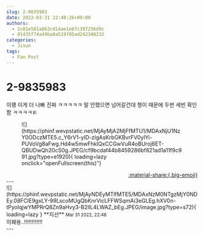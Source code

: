 ```yaml
---
slug: 2-9835983
date: 2022-03-31 22:48:26+09:00
authors:
  - 1c01e581a862cd14ae1e87c397256d9c
  - 01435f74a49ba8a519705ad242348232
categories:
  - Jisun
tags:
  - Fan Post
---
```


# 2-9835983

<div class="post-container" markdown="1">
<div class="content-container md-sidebar__scrollwrap" markdown="1">

이꽹 이게 더 나빠 진짜 ㅋㅋㅋㅋㅋ 말 안했으면 넘어갈건데 챙이 때문에 두번 세번 확인함 ㅋㅋㅋㅋㅌ
<figure markdown="1">
![](https://phinf.wevpstatic.net/MjAyMjA2MjFfMTU1/MDAxNjU1NzY0ODczMTE5.c_Y6rV1-yID-zlgAsKrbGKBvrFV0yIYi-PUVoVg8aFwg.Hd4w5mwFhkIQxCCGwVuR4oBUroj6ET-QBUDwQh20cS0g.JPEG/cf9bcdaf44b8459286bf821ad1a11f9c991.jpg?type=e1920){ loading=lazy onclick="openFullscreen(this)"}
</figure>


</div>
</div>

<div style="text-align: right;" markdown="1">
<a href="https://weverse.io/fromis9/fanpost/2-9835983" style="text-align: right;">:material-share:{.big-emoji}</a>
</div>
---

<div class="comments-container md-sidebar__scrollwrap" markdown="1">
<div class="comment" markdown="1">
<div class='id-container' markdown="1">
![](https://phinf.wevpstatic.net/MjAyNDEyMTlfMTE5/MDAxNzM0NTgzMjY0NDEy.08FClE9gxLY-99LscoMUgQbKnrVicLFFWSqmAi3eGLEg.hXV0n-tPyoIqjwYMPRrQ8Zn9aHvy3-B2llL4LWAZ_bEg.JPEG/image.jpg?type=s72){ loading=lazy }
**<span class="artist">지선</span>** <small>Mar 31 2022, 22:48</small><br>
</div>
<div class='comment-body' markdown="1">
이쵀용..!!!!!!!!!!!!
</div>
</div>
</div>
---
